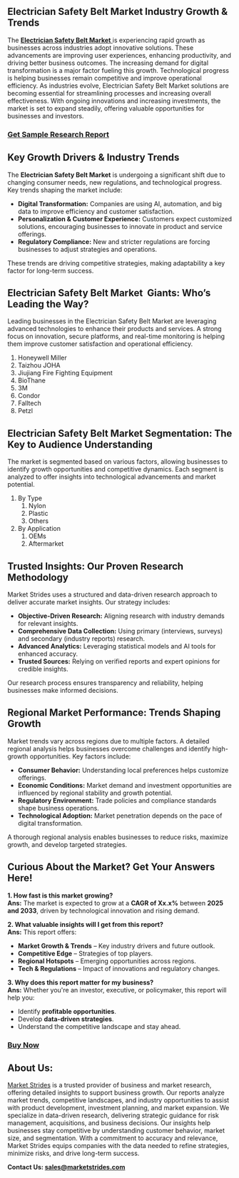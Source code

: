 <h2>Electrician Safety Belt Market Industry Growth &amp; Trends</h2>
<p>The <a href=https://marketstrides.com/report/electrician-safety-belt-market><strong>Electrician Safety Belt Market</strong> </a>is experiencing rapid growth as businesses across industries adopt innovative solutions. These advancements are improving user experiences, enhancing productivity, and driving better business outcomes. The increasing demand for digital transformation is a major factor fueling this growth. Technological progress is helping businesses remain competitive and improve operational efficiency. As industries evolve, Electrician Safety Belt Market solutions are becoming essential for streamlining processes and increasing overall effectiveness. With ongoing innovations and increasing investments, the market is set to expand steadily, offering valuable opportunities for businesses and investors.</p>
<h3><a href=https://marketstrides.com/request-sample/electrician-safety-belt-market>Get Sample Research Report</a></h3>
<h2>Key Growth Drivers &amp; Industry Trends</h2>
<p>The <strong>Electrician Safety Belt Market</strong> is undergoing a significant shift due to changing consumer needs, new regulations, and technological progress. Key trends shaping the market include:</p>
<ul>
<li><strong>Digital Transformation:</strong> Companies are using AI, automation, and big data to improve efficiency and customer satisfaction.</li>
<li><strong>Personalization &amp; Customer Experience:</strong> Customers expect customized solutions, encouraging businesses to innovate in product and service offerings.</li>
<li><strong>Regulatory Compliance:</strong> New and stricter regulations are forcing businesses to adjust strategies and operations.</li>
</ul>
<p>These trends are driving competitive strategies, making adaptability a key factor for long-term success.</p>
<h2>Electrician Safety Belt Market  Giants: Who’s Leading the Way?</h2>
<p>Leading businesses in the Electrician Safety Belt Market are leveraging advanced technologies to enhance their products and services. A strong focus on innovation, secure platforms, and real-time monitoring is helping them improve customer satisfaction and operational efficiency.</p>
<p><ol><li>Honeywell Miller</li><li>Taizhou JOHA</li><li>Jiujiang Fire Fighting Equipment</li><li>BioThane</li><li>3M</li><li>Condor</li><li>Falltech</li><li>Petzl</li></ol></p>
<h2>Electrician Safety Belt Market Segmentation: The Key to Audience Understanding</h2>
<p>The market is segmented based on various factors, allowing businesses to identify growth opportunities and competitive dynamics. Each segment is analyzed to offer insights into technological advancements and market potential.</p>
<p><ol><li>By Type<ol><li>Nylon</li><li>Plastic</li><li>Others</li></ol></li><li>By Application<ol><li>OEMs</li><li>Aftermarket</li></ol></li></ol></p>
<h2>Trusted Insights: Our Proven Research Methodology</h2>
<p>Market Strides uses a structured and data-driven research approach to deliver accurate market insights. Our strategy includes:</p>
<ul>
<li><strong>Objective-Driven Research:</strong> Aligning research with industry demands for relevant insights.</li>
<li><strong>Comprehensive Data Collection:</strong> Using primary (interviews, surveys) and secondary (industry reports) research.</li>
<li><strong>Advanced Analytics:</strong> Leveraging statistical models and AI tools for enhanced accuracy.</li>
<li><strong>Trusted Sources:</strong> Relying on verified reports and expert opinions for credible insights.</li>
</ul>
<p>Our research process ensures transparency and reliability, helping businesses make informed decisions.</p>
<h2>Regional Market Performance: Trends Shaping Growth</h2>
<p>Market trends vary across regions due to multiple factors. A detailed regional analysis helps businesses overcome challenges and identify high-growth opportunities. Key factors include:</p>
<ul>
<li><strong>Consumer Behavior:</strong> Understanding local preferences helps customize offerings.</li>
<li><strong>Economic Conditions:</strong> Market demand and investment opportunities are influenced by regional stability and growth potential.</li>
<li><strong>Regulatory Environment:</strong> Trade policies and compliance standards shape business operations.</li>
<li><strong>Technological Adoption:</strong> Market penetration depends on the pace of digital transformation.</li>
</ul>
<p>A thorough regional analysis enables businesses to reduce risks, maximize growth, and develop targeted strategies.</p>
<h2>Curious About the Market? Get Your Answers Here!</h2>
<p><strong>1. How fast is this market growing?</strong><br /> <strong>Ans:</strong> The market is expected to grow at a <strong>CAGR of Xx.x%</strong> between <strong>2025 and 2033</strong>, driven by technological innovation and rising demand.</p>
<p><strong>2. What valuable insights will I get from this report?</strong><br /> <strong>Ans:</strong> This report offers:</p>
<ul>
<li><strong>Market Growth &amp; Trends</strong> – Key industry drivers and future outlook.</li>
<li><strong>Competitive Edge</strong> – Strategies of top players.</li>
<li><strong>Regional Hotspots</strong> – Emerging opportunities across regions.</li>
<li><strong>Tech &amp; Regulations</strong> – Impact of innovations and regulatory changes.</li>
</ul>
<p><strong>3. Why does this report matter for my business?</strong><br /> <strong>Ans:</strong> Whether you're an investor, executive, or policymaker, this report will help you:</p>
<ul>
<li>Identify <strong>profitable opportunities</strong>.</li>
<li>Develop <strong>data-driven strategies</strong>.</li>
<li>Understand the competitive landscape and stay ahead.</li>
</ul>
<h3><a href=https://marketstrides.com/buyNow/electrician-safety-belt-market>Buy Now</a></h3>
<h2>About Us:</h2>
<p><a href=https://marketstrides.com/>Market Strides</a> is a trusted provider of business and market research, offering detailed insights to support business growth. Our reports analyze market trends, competitive landscapes, and industry opportunities to assist with product development, investment planning, and market expansion. We specialize in data-driven research, delivering strategic guidance for risk management, acquisitions, and business decisions. Our insights help businesses stay competitive by understanding customer behavior, market size, and segmentation. With a commitment to accuracy and relevance, Market Strides equips companies with the data needed to refine strategies, minimize risks, and drive long-term success.</p>
<p><strong>Contact Us: <a href=mailto:sales@marketstrides.com>sales@marketstrides.com</a></strong></p>

